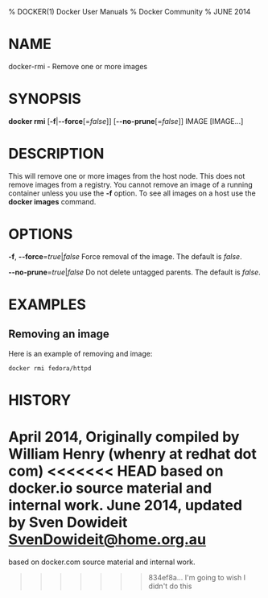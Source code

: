 % DOCKER(1) Docker User Manuals
% Docker Community
% JUNE 2014
# NAME
docker-rmi - Remove one or more images

# SYNOPSIS
**docker rmi**
[**-f**|**--force**[=*false*]]
[**--no-prune**[=*false*]]
IMAGE [IMAGE...]

# DESCRIPTION

This will remove one or more images from the host node. This does not
remove images from a registry. You cannot remove an image of a running
container unless you use the **-f** option. To see all images on a host
use the **docker images** command.

# OPTIONS
**-f**, **--force**=*true*|*false*
   Force removal of the image. The default is *false*.

**--no-prune**=*true*|*false*
   Do not delete untagged parents. The default is *false*.

# EXAMPLES

## Removing an image

Here is an example of removing and image:

    docker rmi fedora/httpd

# HISTORY
April 2014, Originally compiled by William Henry (whenry at redhat dot com)
<<<<<<< HEAD
based on docker.io source material and internal work.
June 2014, updated by Sven Dowideit <SvenDowideit@home.org.au>
=======
based on docker.com source material and internal work.
>>>>>>> 834ef8a... I'm going to wish I didn't do this
